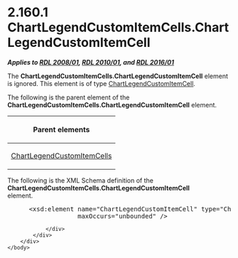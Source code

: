 <html dir="LTR" xmlns:mshelp="http://msdn.microsoft.com/mshelp" xmlns:ddue="http://ddue.schemas.microsoft.com/authoring/2003/5" xmlns:xlink="http://www.w3.org/1999/xlink" xmlns:tool="http://www.microsoft.com/tooltip">
    <head>
        <meta http-equiv="Content-Type" content="text/html; CHARSET=utf-8"></meta>
        <meta name="save" content="history"></meta>
        <title>2.160.1 ChartLegendCustomItemCells.ChartLegendCustomItemCell</title>
        <xml>
            <mshelp:toctitle title="2.160.1 ChartLegendCustomItemCells.ChartLegendCustomItemCell"></mshelp:toctitle>
            <mshelp:rltitle title="[MS-RDL]: ChartLegendCustomItemCells.ChartLegendCustomItemCell"></mshelp:rltitle>
            <mshelp:keyword index="A" term="8bb3bb88-2c55-46f5-a88b-689bdf6ad047"></mshelp:keyword>
            <mshelp:attr name="DCSext.ContentType" value="open specification"></mshelp:attr>
            <mshelp:attr name="AssetID" value="8bb3bb88-2c55-46f5-a88b-689bdf6ad047"></mshelp:attr>
            <mshelp:attr name="TopicType" value="kbRef"></mshelp:attr>
            <mshelp:attr name="DCSext.Title" value="[MS-RDL]: ChartLegendCustomItemCells.ChartLegendCustomItemCell" />
        </xml>
    </head>
    <body>
        <div id="header">
            <h1 class="heading">2.160.1 ChartLegendCustomItemCells.ChartLegendCustomItemCell</h1>
        </div>
        <div id="mainSection">
            <div id="mainBody">
                <div id="allHistory" class="saveHistory"></div>
                <div id="sectionSection0" class="section" name="collapseableSection">
                    

<p><b><i>Applies to </i></b><a href="1e855f94-4617-47e4-b89e-0856c6cb420f.md"><b><i>RDL 2008/01</i></b></a><b><i>,
</i></b><a href="3428e690-a348-4ec7-8a6a-8efb42d2cdee.md"><b><i>RDL 2010/01</i></b></a><b><i>,
and </i></b><a href="52ce3983-2bfc-4e72-9359-42aaf5fe4509.md"><b><i>RDL 2016/01</i></b></a></p>

<p>The <b>ChartLegendCustomItemCells.ChartLegendCustomItemCell</b>
element is ignored. This element is of type <a href="57fafe88-1974-47a8-825e-2e4d7e21fbfc.md">ChartLegendCustomItemCell</a>.</p>

<p>The following is the parent element of the <b>ChartLegendCustomItemCells.ChartLegendCustomItemCell</b>
element.</p>

<table>
 <thead>
  <tr>
   <th>
   <p>Parent elements</p>
   </th>
  </tr>
 </thead>
 <tr>
  <td>
  <p><a href="beb92069-aba1-4322-b980-cc9f40fdcdba.md">ChartLegendCustomItemCells</a></p>
  </td>
 </tr>
</table>

<p>The following is the XML Schema definition of the <b>ChartLegendCustomItemCells.ChartLegendCustomItemCell</b>
element.           </p>

<dl>
<dd>
<div><pre> &lt;xsd:element name=&quot;ChartLegendCustomItemCell&quot; type=&quot;ChartLegendCustomItemCellType&quot; 
              maxOccurs=&quot;unbounded&quot; /&gt;
</pre></div>
</dd></dl>


                </div>
            </div>
        </div>
    </body>
</html>